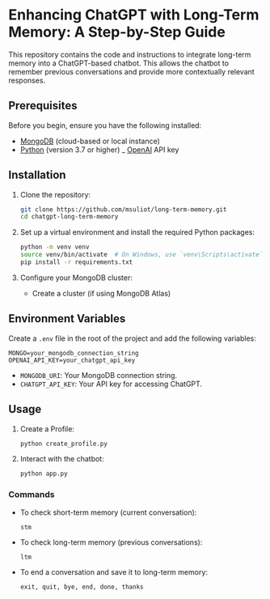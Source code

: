 # Enhancing ChatGPT with Long-Term Memory: A Step-by-Step Guide

This repository contains the code and instructions to integrate long-term memory into a ChatGPT-based chatbot. This allows the chatbot to remember previous conversations and provide more contextually relevant responses.

## Prerequisites

Before you begin, ensure you have the following installed:
- [MongoDB](https://www.mongodb.com/) (cloud-based or local instance)
- [Python](https://www.python.org/) (version 3.7 or higher)
_ [OpenAI](https://platform.openai.com/api-keys) API key

## Installation

1. Clone the repository:
    ```bash
    git clone https://github.com/msuliot/long-term-memory.git
    cd chatgpt-long-term-memory
    ```

2. Set up a virtual environment and install the required Python packages:
    ```bash
    python -m venv venv
    source venv/bin/activate  # On Windows, use `venv\Scripts\activate`
    pip install -r requirements.txt
    ```

3. Configure your MongoDB cluster:
    - Create a cluster (if using MongoDB Atlas)


## Environment Variables

Create a `.env` file in the root of the project and add the following variables:

```plaintext
MONGO=your_mongodb_connection_string
OPENAI_API_KEY=your_chatgpt_api_key
```

- `MONGODB_URI`: Your MongoDB connection string.
- `CHATGPT_API_KEY`: Your API key for accessing ChatGPT.

## Usage

1. Create a Profile:
    ```bash
    python create_profile.py
    ```

2. Interact with the chatbot:
    ```bash
    python app.py
    ```

### Commands

- To check short-term memory (current conversation):
    ```plaintext
    stm
    ```

- To check long-term memory (previous conversations):
    ```plaintext
    ltm
    ```

- To end a conversation and save it to long-term memory:
    ```plaintext
    exit, quit, bye, end, done, thanks
    ```